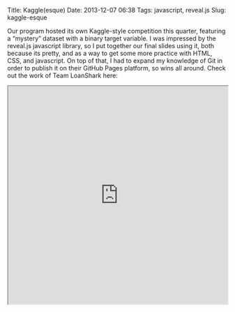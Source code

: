 Title: Kaggle(esque)
Date: 2013-12-07 06:38
Tags: javascript, reveal.js
Slug: kaggle-esque

Our program hosted its own Kaggle-style competition
this quarter, featuring a “mystery” dataset with a binary target
variable. I was impressed by the reveal.js javascript library, so I put
together our final slides using it, both because its pretty, and as a
way to get some more practice with HTML, CSS, and javascript. On top of
that, I had to expand my knowledge of Git in order to publish it on
their GitHub Pages platform, so wins all around. Check out the work of
Team LoanShark
here:

<iframe src="http://justmytwospence.github.io/LoanSharks/slides/#/" width="100%" height="500">
Your browser doesn't support iframes. Do yourself a favor and go
download a *real* browser
</iframe>
